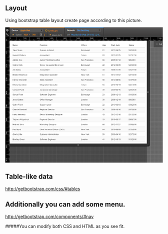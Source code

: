 ## Layout
Using bootstrap table layout create page according to this picture.  

![img](result.png)  

## Table-like data

http://getbootstrap.com/css/#tables

## Additionally you can add some menu.

http://getbootstrap.com/components/#nav

#####You can modify both CSS and HTML as you see fit.
